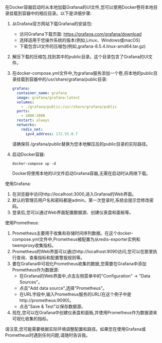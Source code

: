在Docker容器启动时从本地加载Grafana的UI文件,您可以使用Docker卷将本地目录挂载到容器中的相应目录。以下是详细步骤:

1. 从Grafana官方网站下载Grafana的安装包:
   - 访问Grafana下载页面: https://grafana.com/grafana/download
   - 选择适用于您操作系统的版本(例如,Linux、Windows或macOS)
   - 下载包含UI文件的压缩包(例如,grafana-8.5.4.linux-amd64.tar.gz)

2. 解压下载的压缩包,找到其中的public目录。这个目录包含了Grafana的UI文件。

3. 在docker-compose.yml文件中,为grafana服务添加一个卷,将本地的public目录挂载到容器中的/usr/share/grafana/public目录:
   ```yaml
   grafana:
     container_name: grafana
     image: grafana/grafana:latest
     volumes:
       - ./grafana/public:/usr/share/grafana/public
     ports:
       - 3000:3000
     restart: always
     networks:
       redis_net:
         ipv4_address: 172.55.0.7
   ```

   请确保将./grafana/public替换为您本地解压后的public目录的实际路径。

4. 启动Docker容器:
   ```
   docker-compose up -d
   ```

   Docker将使用本地的UI文件启动Grafana容器,无需在启动时从网络下载。

使用Grafana:
1. 在浏览器中访问http://localhost:3000,进入Grafana的Web界面。
2. 默认的管理员用户名和密码都是admin。第一次登录时,系统会提示您修改密码。
3. 登录后,您可以通过Web界面配置数据源、创建仪表盘和面板等。

使用Prometheus:
1. Prometheus主要用于收集和存储时间序列数据。在这个docker-compose.yml文件中,Prometheus被配置为从redis-exporter实例和twemproxy收集指标。
2. Prometheus的Web界面可以通过http://localhost:9090访问,您可以在那里执行查询、查看指标和配置警报规则等。
3. 要在Grafana中可视化Prometheus收集的数据,您需要在Grafana中添加Prometheus作为数据源:
   - 在Grafana的Web界面中,点击左侧菜单中的"Configuration" -> "Data Sources"。
   - 点击"Add data source",选择"Prometheus"。
   - 在URL字段中,输入Prometheus服务的URL(在这个例子中是http://prometheus:9090)。
   - 点击"Save & Test"以保存数据源。
4. 现在,您可以在Grafana中创建仪表盘和面板,并使用Prometheus作为数据源来可视化收集的指标。

请注意,您可能需要根据实际环境调整配置和路径。如果您在使用Grafana或Prometheus时遇到任何问题,请随时告诉我。
